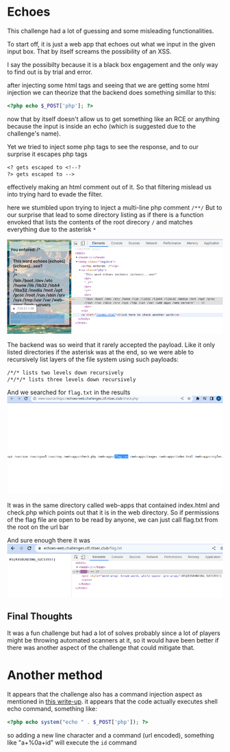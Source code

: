 # Echoes

This challenge had a lot of guessing and some misleading functionalities.

To start off, it is just a web app that echoes out what we input in the given input box. That by itself screams the possibility of an XSS.

I say the possibilty because it is a black box engagement and the only way to find out is by trial and error.

after injecting some html tags and seeing that we are getting some html injection we can theorize that the backend does something simillar to this:

```php
<?php echo $_POST['php']; ?>
```

now that by itself doesn't allow us to get something like an RCE or anything because the input is inside an echo (which is suggested due to the challenge's name).

Yet we tried to inject some php tags to see the response, and to our surprise it escapes php tags 
```
<? gets escaped to <!--?
?> gets escaped to -->
```
effectively making an html comment out of it. So that filtering mislead us into trying hard to evade the filter.

here we stumbled upon trying to inject a multi-line php comment `/**/` 
But to our surprise that lead to some directory listing as if there is a function envoked that lists the contents of the root direcory `/` and matches everything due to the asterisk `*`

![discovery](./images/echoes/discovery.png)

The backend was so weird that it rarely accepted the payload. Like it only listed directories if the asterisk was at the end, so we were able to recursively list layers of the file system using such payloads:
```
/*/* lists two levels down recursively 
/*/*/* lists three levels down recursively
```
And we searched for `flag.txt` in the results
![recursive](./images/echoes/recursive_flag_search.png)

It was in the same directory called web-apps that contained index.html and check.php which points out that it is in the web directory. So if permissions of the flag file are open to be read by anyone, we can just call flag.txt from the root on the url bar

And sure enough there it was
![flag](./images/echoes/flag.png)

## Final Thoughts

It was a fun challenge but had a lot of solves probably since a lot of players might be throwing automated scanners at it, so it would have been better if there was another aspect of the challenge that could mitigate that.

# Another method

It appears that the challenge also has a command injection aspect as mentioned in [this write-up](https://siunam321.github.io/ctf/RITSEC-CTF-2023/Web/Echoes/). it appears that the code actually executes shell echo command, something like:


```php
<?php echo system("echo " . $_POST['php']); ?>
```

so adding a new line character and a command (url encoded), something like "a+%0a+id" will execute the `id` command